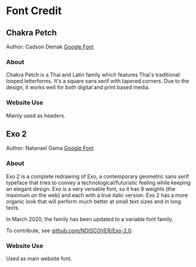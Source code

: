 # Font Credit

## Chakra Petch
Author: Cadson Demak
[Google Font](https://fonts.google.com/specimen/Chakra+Petch/about?category=Sans+Serif)

### About

Chakra Petch is a Thai and Latin family which features Thai's traditional looped letterforms. It's a square sans serif with tapered corners. Due to the design, it works well for both digital and print based media.

### Website Use

Mainly used as headers.

## Exo 2
Author: Natanael Gama
[Google Font](https://fonts.google.com/specimen/Exo+2?category=Sans+Serif)

### About

Exo 2 is a complete redrawing of Exo, a contemporary geometric sans serif typeface that tries to convey a technological/futuristic feeling while keeping an elegant design. Exo is a very versatile font, so it has 9 weights (the maximum on the web) and each with a true italic version. Exo 2 has a more organic look that will perform much better at small text sizes and in long texts.

In March 2020, the family has been updated to a variable font family.

To contribute, see [github.com/NDISCOVER/Exo-2.0](github.com/NDISCOVER/Exo-2.0).

### Website Use

Used as main website font.